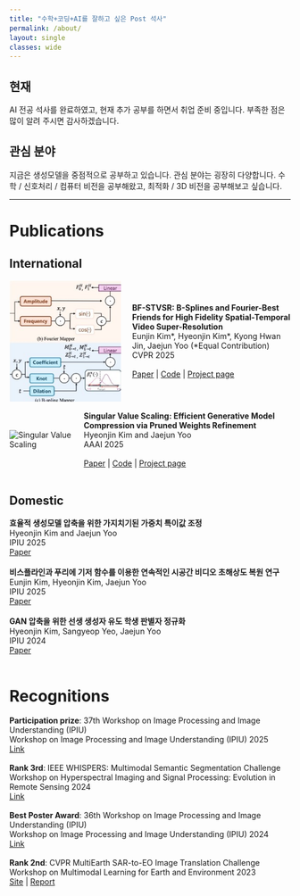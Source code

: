 ```yaml
---
title: "수학+코딩+AI를 잘하고 싶은 Post 석사"
permalink: /about/
layout: single
classes: wide
---
```



## 현재

AI 전공 석사를 완료하였고, 현재 추가 공부를 하면서 취업 준비 중입니다. 부족한 점은 많이 알려 주시면 감사하겠습니다.

## 관심 분야

지금은 생성모델을 중점적으로 공부하고 있습니다. 관심 분야는 굉장히 다양합니다. 수학 / 신호처리 / 컴퓨터 비전을 공부해왔고, 최적화 / 3D 비전을 공부해보고 싶습니다.

---

# Publications

## International

<div style="display: flex; align-items: center;">
  <img src="/assets/publications/CVPR25-BF-STVSR/framework.jpg" alt="Singular Value Scaling" style="width: 200px; margin-right: 20px;">

  <div>
    <b>BF-STVSR: B-Splines and Fourier-Best Friends for High Fidelity Spatial-Temporal Video Super-Resolution</b><br>
    Eunjin Kim*, Hyeonjin Kim*, Kyong Hwan Jin, Jaejun Yoo (*Equal Contribution)<br>
    CVPR 2025 <br><br>
    <a href="https://arxiv.org/abs/2501.11043">Paper</a> | <a href="https://github.com/Eunjnnn/bfstvsr">Code</a> | <a href="https://eunjnnn.github.io/bfstvsr_site/">Project page</a>
  </div>
</div>
<br/>

<div style="display: flex; align-items: center;">
  <img src="/assets/publications/AAAI25-SVS/homepage_teaser.gif" alt="Singular Value Scaling" style="width: 200px; margin-right: 20px;">

  <div>
    <b>Singular Value Scaling: Efficient Generative Model Compression via Pruned Weights Refinement</b><br>
    Hyeonjin Kim and Jaejun Yoo<br>
    AAAI 2025 <br><br>
    <a href="https://arxiv.org/abs/2412.17387">Paper</a> | <a href="https://github.com/hjinnkim/Singular-Value-Scaling">Code</a> | <a href="https://hjinnkim.github.io/SVS_site/">Project page</a>
  </div>
</div>
<br/>


## Domestic

<div style="display: flex; align-items: center;">

  <div>
    <b>효율적 생성모델 압축을 위한 가지치기된 가중치 특이값 조정</b><br>
    Hyeonjin Kim and Jaejun Yoo<br>
    IPIU 2025 <br>
    <a href="https://hjinnkim.github.io/pdfs/2025ipiu/IPIU2025_SVS_v3.pdf">Paper</a>
  </div>
</div>
<br/>

<div style="display: flex; align-items: center;">

  <div>
    <b>비스플라인과 푸리에 기저 함수를 이용한 연속적인 시공간 비디오
초해상도 복원 연구</b><br>
    Eunjin Kim, Hyeonjin Kim, Jaejun Yoo<br>
    IPIU 2025 <br>
    <a href="https://hjinnkim.github.io/pdfs/2025ipiu/IPIU2025_BFSTVSR.pdf">Paper</a>
  </div>
</div>

<br/>
<div style="display: flex; align-items: center;">

  <div>
    <b>GAN 압축을 위한 선생 생성자 유도 학생 판별자 정규화</b><br>
    Hyeonjin Kim, Sangyeop Yeo, Jaejun Yoo<br>
    IPIU 2024 <br>
    <a href="https://hjinnkim.github.io/pdfs/2024ipiu/IPIU2024_GAN_Compression_camera_ready.pdf">Paper</a>
  </div>
</div>
<br/>

# Recognitions

<div style="display: flex; align-items: center;">
  <div>
    <b>Participation prize</b>: 37th Workshop on Image Processing and Image Understanding (IPIU)
    <br>
    Workshop on Image Processing and Image Understanding (IPIU) 2025 <br>
    <a href="https://hjinnkim.github.io/pdfs/2025ipiu/IPIU_award.jpg">Link</a>
  </div>
</div>
<br/>

<div style="display: flex; align-items: center;">
  <div>
    <b>Rank 3rd</b>: IEEE WHISPERS: Multimodal Semantic Segmentation Challenge <br>
    Workshop on Hyperspectral Imaging and Signal Processing: Evolution in Remote Sensing 2024 <br>
    <a href="https://hjinnkim.github.io/pdfs/2024ieeewhispers/whispers2024_challenge_12162024_094032.pdf">Link</a>
  </div>
</div>
<br/>

<div style="display: flex; align-items: center;">

  <div>
    <b>Best Poster Award</b>: 36th Workshop on Image Processing and Image Understanding (IPIU)  <br>
    Workshop on Image Processing and Image Understanding (IPIU) 2024 <br>
    <a href="https://hjinnkim.github.io/pdfs/2024ipiu/IPIU_award.jpg">Link</a>
  </div>
</div>
<br/>

<div style="display: flex; align-items: center;">

  <div>
    <b>Rank 2nd</b>: CVPR MultiEarth SAR-to-EO Image Translation Challenge  <br>
    Workshop on Multimodal Learning for Earth and Environment 2023 <br>
    <a href="https://sites.google.com/view/rainforest-challenge/multiearth-2023#h.kknjbe5kh907">Site</a> | <a href="https://drive.google.com/file/d/1-CxshAtgo1KQx9n-vdCdSrcRr1uzqw6n/view">Report</a>
  </div>
</div>
<br/>
